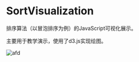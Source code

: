 # SortVisualization
排序算法（以冒泡排序为例）的JavaScript可视化展示。

主要用于教学演示，使用了d3.js实现绘图。

![afd](http://wea.ca.com)
